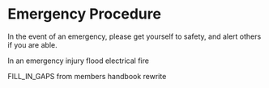 # Emergency Procedure
In the event of an emergency, please get yourself to safety, and alert others if you are able.

In an emergency
    injury
    flood
    electrical
    fire

FILL_IN_GAPS from members handbook rewrite